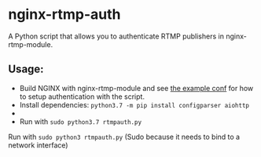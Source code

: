 # nginx-rtmp-auth
A Python script that allows you to authenticate RTMP publishers in nginx-rtmp-module.

## Usage:
- Build NGINX with nginx-rtmp-module and see [the example conf](/example-nginx.conf) for how to setup authentication with the script.
- Install dependencies: `python3.7 -m pip install configparser aiohttp`
- 
- Run with `sudo python3.7 rtmpauth.py`

Run with `sudo python3 rtmpauth.py` (Sudo because it needs to bind to a network interface)
